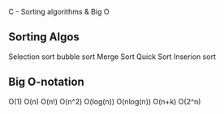 C - Sorting algorithms & Big O

Sorting Algos
--------------
Selection sort
bubble sort
Merge Sort
Quick Sort
Inserion sort

Big O-notation
--------------
O(1)
O(n)
O(n!)
O(n^2)
O(log(n))
O(nlog(n))
O(n+k)
O(2^n)
